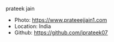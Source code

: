 prateek jain
- Photo: https://www.prateeejjain1.com
- Location: India
- Github: https://github.com/jprateek07
